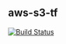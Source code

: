 ## aws-s3-tf ##

[![Build Status](https://travis-ci.org/joemccann/dillinger.svg?branch=master)](https://backstage.iccloudstudio.com)

